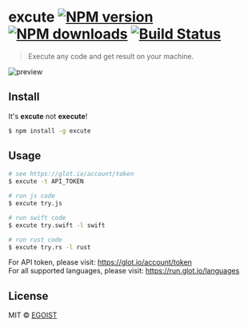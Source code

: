 # excute [![NPM version](https://img.shields.io/npm/v/excute.svg)](https://npmjs.com/package/excute) [![NPM downloads](https://img.shields.io/npm/dm/excute.svg)](https://npmjs.com/package/excute) [![Build Status](https://img.shields.io/circleci/project/egoist/excute/master.svg)](https://circleci.com/gh/egoist/excute)

> Execute any code and get result on your machine.

![preview](http://ww4.sinaimg.cn/large/a15b4afegw1f3744cxkffj21540ta7e6.jpg)

## Install

It's **excute** not **execute**!

```bash
$ npm install -g excute
```

## Usage

```bash
# see https://glot.io/account/token
$ excute -t API_TOKEN

# run js code
$ excute try.js

# run swift code
$ excute try.swift -l swift

# run rust code
$ excute try.rs -l rust
```

For API token, please visit: https://glot.io/account/token<br>
For all supported languages, please visit: https://run.glot.io/languages

## License

MIT © [EGOIST](https://github.com/egoist)
